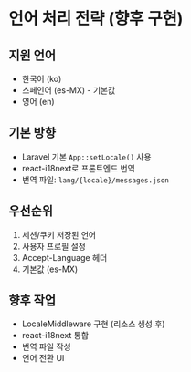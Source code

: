 # 언어 처리 전략 (향후 구현)

## 지원 언어
- 한국어 (ko)
- 스페인어 (es-MX) - 기본값
- 영어 (en)

## 기본 방향
- Laravel 기본 `App::setLocale()` 사용
- react-i18next로 프론트엔드 번역
- 번역 파일: `lang/{locale}/messages.json`

## 우선순위
1. 세션/쿠키 저장된 언어
2. 사용자 프로필 설정
3. Accept-Language 헤더
4. 기본값 (es-MX)

## 향후 작업
- LocaleMiddleware 구현 (리소스 생성 후)
- react-i18next 통합
- 번역 파일 작성
- 언어 전환 UI

